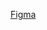[Figma](https://www.figma.com/design/WwqLH2eOrptqCkE7uvcCok/Pattern?node-id=0-1&t=MrqobyW82uMGEAil-1)
